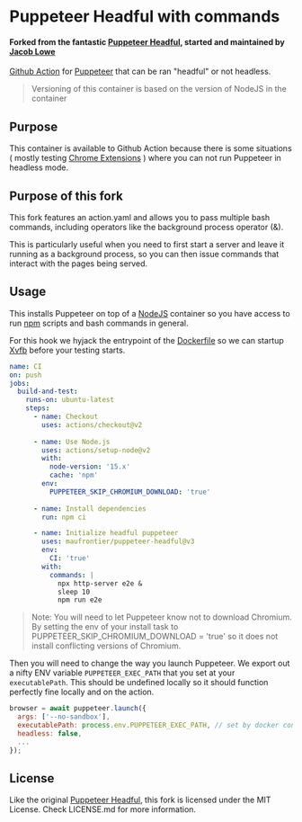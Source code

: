 # Puppeteer Headful with commands

#### Forked from the fantastic [Puppeteer Headful](https://github.com/mujo-code/puppeteer-headful), started and maintained by [Jacob Lowe](https://github.com/jcblw)

[Github Action](https://github.com/features/actions) for [Puppeteer](https://github.com/GoogleChrome/puppeteer) that can be ran "headful" or not headless.

> Versioning of this container is based on the version of NodeJS in the container

## Purpose

This container is available to Github Action because there is some situations ( mostly testing [Chrome Extensions](https://pptr.dev/#?product=Puppeteer&version=v1.18.1&show=api-working-with-chrome-extensions) ) where you can not run Puppeteer in headless mode.

## Purpose of this fork

This fork features an action.yaml and allows you to pass multiple bash commands, including operators like the background process operator (&).

This is particularly useful when you need to first start a server and leave it running as a background process, so you can then issue commands that interact with the pages being served.

## Usage

This installs Puppeteer on top of a [NodeJS](https://nodejs.org) container so you have access to run [npm](https://www.npmjs.com) scripts and bash commands in general.

For this hook we hyjack the entrypoint of the [Dockerfile](https://docs.docker.com/engine/reference/builder/) so we can startup [Xvfb](https://www.x.org/releases/X11R7.6/doc/man/man1/Xvfb.1.xhtml) before your testing starts.

```yaml
name: CI
on: push
jobs:
  build-and-test:
    runs-on: ubuntu-latest
    steps:
      - name: Checkout
        uses: actions/checkout@v2
      
      - name: Use Node.js
        uses: actions/setup-node@v2
        with:
          node-version: '15.x'
          cache: 'npm'
        env:
          PUPPETEER_SKIP_CHROMIUM_DOWNLOAD: 'true'
      
      - name: Install dependencies
        run: npm ci

      - name: Initialize headful puppeteer
        uses: maufrontier/puppeteer-headful@v3
        env:
          CI: 'true'
        with:
          commands: |
            npx http-server e2e &
            sleep 10
            npm run e2e
```

> Note: You will need to let Puppeteer know not to download Chromium. By setting the env of your install task to PUPPETEER_SKIP_CHROMIUM_DOWNLOAD = 'true' so it does not install conflicting versions of Chromium.

Then you will need to change the way you launch Puppeteer. We export out a nifty ENV variable `PUPPETEER_EXEC_PATH` that you set at your `executablePath`. This should be undefined locally so it should function perfectly fine locally and on the action.

```javascript
browser = await puppeteer.launch({
  args: ['--no-sandbox'],
  executablePath: process.env.PUPPETEER_EXEC_PATH, // set by docker container
  headless: false,
  ...
});
```

## License

Like the original [Puppeteer Headful](https://github.com/mujo-code/puppeteer-headful), this fork is licensed under the MIT License. Check LICENSE.md for more information.